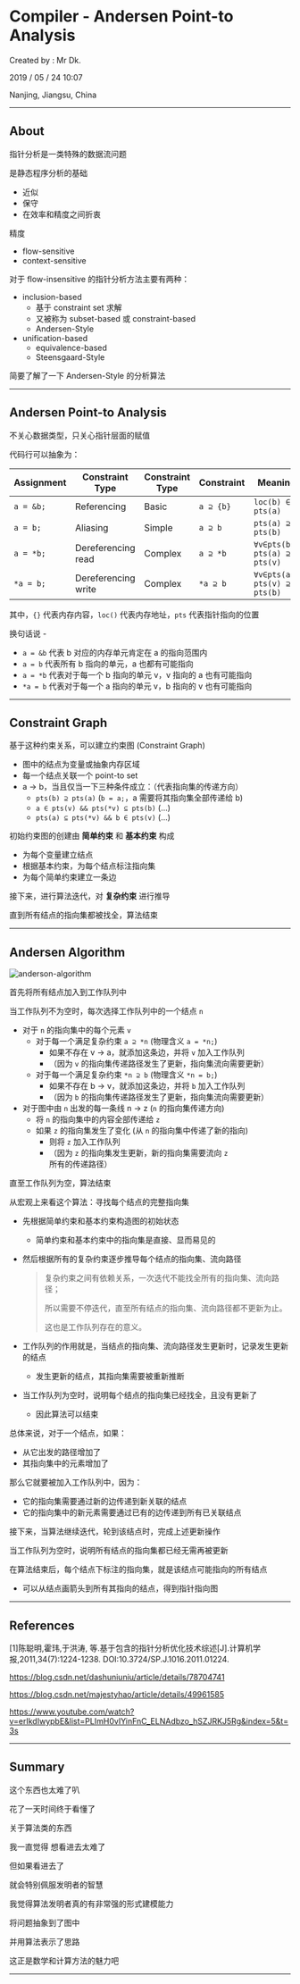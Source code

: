 # Compiler - Andersen Point-to Analysis

Created by : Mr Dk.

2019 / 05 / 24 10:07

Nanjing, Jiangsu, China

---

## About

指针分析是一类特殊的数据流问题

是静态程序分析的基础

* 近似
* 保守
* 在效率和精度之间折衷

精度

* flow-sensitive
* context-sensitive

对于 flow-insensitive 的指针分析方法主要有两种：

* inclusion-based
  * 基于 constraint set 求解
  * 又被称为 subset-based 或 constraint-based
  * Andersen-Style
* unification-based
  * equivalence-based
  * Steensgaard-Style

简要了解了一下 Andersen-Style 的分析算法

---

## Andersen Point-to Analysis

不关心数据类型，只关心指针层面的赋值

代码行可以抽象为：

| Assignment | Constraint Type     | Constraint Type | Constraint | Meaning                      |
| ---------- | ------------------- | --------------- | ---------- | ---------------------------- |
| `a = &b;`  | Referencing         | Basic           | `a ⊇ {b}`  | `loc(b) ∈ pts(a)`            |
| `a = b;`   | Aliasing            | Simple          | `a ⊇ b`    | `pts(a) ⊇ pts(b)`            |
| `a = *b;`  | Dereferencing read  | Complex         | `a ⊇ *b`   | `∀v∈pts(b), pts(a) ⊇ pts(v)` |
| `*a = b;`  | Dereferencing write | Complex         | `*a ⊇ b`   | `∀v∈pts(a), pts(v) ⊇ pts(b)` |

其中，`{}` 代表内存内容，`loc()` 代表内存地址，`pts` 代表指针指向的位置

换句话说 - 

* `a = &b` 代表 b 对应的内存单元肯定在 a 的指向范围内
* `a = b` 代表所有 b 指向的单元，a 也都有可能指向
* `a = *b` 代表对于每一个 b 指向的单元 v，v 指向的 a 也有可能指向
* `*a = b` 代表对于每一个 a 指向的单元 v，b 指向的 v 也有可能指向

---

## Constraint Graph

基于这种约束关系，可以建立约束图 (Constraint Graph)

* 图中的结点为变量或抽象内存区域
* 每一个结点关联一个 point-to set
* a &rarr; b，当且仅当一下三种条件成立：（代表指向集的传递方向）
  * `pts(b) ⊇ pts(a)` (`b = a;`，a 需要将其指向集全部传递给 b)
  * `a ∈ pts(v) && pts(*v) ⊆ pts(b)` (...)
  * `pts(a) ⊆ pts(*v) && b ∈ pts(v)` (...)

初始约束图的创建由 __简单约束__ 和 __基本约束__ 构成

* 为每个变量建立结点
* 根据基本约束，为每个结点标注指向集
* 为每个简单约束建立一条边

接下来，进行算法迭代，对 __复杂约束__ 进行推导

直到所有结点的指向集都被找全，算法结束

---

## Andersen Algorithm

![anderson-algorithm](../img/andersen-algorithm.png)

首先将所有结点加入到工作队列中

当工作队列不为空时，每次选择工作队列中的一个结点 `n`

* 对于 `n` 的指向集中的每个元素 `v`
  * 对于每一个满足复杂约束 `a ⊇ *n` (物理含义 `a = *n;`)
    * 如果不存在 v &rarr; a，就添加这条边，并将 `v` 加入工作队列 
    * （因为 `v` 的指向集传递路径发生了更新，指向集流向需要更新）
  * 对于每一个满足复杂约束 `*n ⊇ b` (物理含义 `*n = b;`)
    * 如果不存在 b &rarr; v，就添加这条边，并将 `b` 加入工作队列
    *  （因为 `b` 的指向集传递路径发生了更新，指向集流向需要更新）
* 对于图中由 `n` 出发的每一条线 n &rarr; z (`n` 的指向集传递方向)
  * 将 `n` 的指向集中的内容全部传递给 `z`
  * 如果 `z` 的指向集发生了变化 (从 `n` 的指向集中传递了新的指向)
    * 则将 `z` 加入工作队列
    * （因为 `z` 的指向集发生更新，新的指向集需要流向 `z` 所有的传递路径）

直至工作队列为空，算法结束

从宏观上来看这个算法：寻找每个结点的完整指向集

* 先根据简单约束和基本约束构造图的初始状态

  * 简单约束和基本约束中的指向集是直接、显而易见的

* 然后根据所有的复杂约束逐步推导每个结点的指向集、流向路径

  > 复杂约束之间有依赖关系，一次迭代不能找全所有的指向集、流向路径；
  >
  > 所以需要不停迭代，直至所有结点的指向集、流向路径都不更新为止。
  >
  > 这也是工作队列存在的意义。

* 工作队列的作用就是，当结点的指向集、流向路径发生更新时，记录发生更新的结点

  * 发生更新的结点，其指向集需要被重新推断

* 当工作队列为空时，说明每个结点的指向集已经找全，且没有更新了

  * 因此算法可以结束

总体来说，对于一个结点，如果：

* 从它出发的路径增加了
* 其指向集中的元素增加了

那么它就要被加入工作队列中，因为：

* 它的指向集需要通过新的边传递到新关联的结点
* 它的指向集中的新元素需要通过已有的边传递到所有已关联结点

接下来，当算法继续迭代，轮到该结点时，完成上述更新操作

当工作队列为空时，说明所有结点的指向集都已经无需再被更新

在算法结束后，每个结点下标注的指向集，就是该结点可能指向的所有结点

* 可以从结点画箭头到所有其指向的结点，得到指针指向图

---

## References

[1]陈聪明,霍玮,于洪涛, 等.基于包含的指针分析优化技术综述[J].计算机学报,2011,34(7):1224-1238. DOI:10.3724/SP.J.1016.2011.01224.

<https://blog.csdn.net/dashuniuniu/article/details/78704741>

<https://blog.csdn.net/majestyhao/article/details/49961585>

<https://www.youtube.com/watch?v=erIkdIwypbE&list=PLImH0vIYinFnC_ELNAdbzo_hSZJRKJ5Rg&index=5&t=3s>

---

## Summary

这个东西也太难了叭

花了一天时间终于看懂了

关于算法类的东西

我一直觉得 想看进去太难了

但如果看进去了

就会特别佩服发明者的智慧

我觉得算法发明者真的有非常强的形式建模能力

将问题抽象到了图中

并用算法表示了思路

这正是数学和计算方法的魅力吧

---

